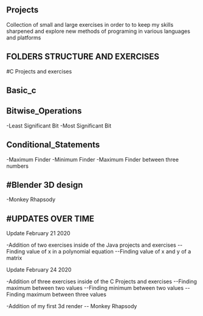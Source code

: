 ## Projects
Collection of small and large exercises in order to to keep my skills sharpened and explore new methods of programing in various languages and platforms

FOLDERS STRUCTURE AND EXERCISES
------------------------------------------------------------------------------------------------------------------------------------------------------
#C Projects and exercises

Basic_c
------------------------------------------------------------------------------------------------------------------------------------------------------
Bitwise_Operations
------------------------------------------------------------------------------------------------------------------------------------------------------
-Least Significant Bit
-Most Significant Bit

Conditional_Statements
------------------------------------------------------------------------------------------------------------------------------------------------------
-Maximum Finder
-Minimum Finder
-Maximum Finder between three numbers

#Blender 3D design
------------------------------------------------------------------------------------------------------------------------------------------------------
-Monkey Rhapsody


#UPDATES OVER TIME
------------------------------------------------------------------------------------------------------------------------------------------------------
Update February 21 2020
 
-Addition of two exercises inside of the Java projects and exercises
--Finding value of x in a polynomial equation
--Finding value of x and y of a matrix

Update February 24 2020

-Addition of three exercises inside of the C Projects and exercises
--Finding maximum between two values
--Finding minimum between two values
--Finding maximum between three values

-Addition of my first 3d render
-- Monkey Rhapsody
